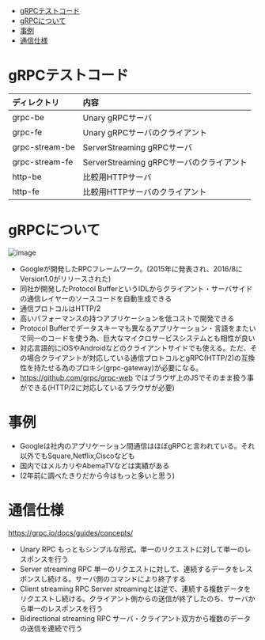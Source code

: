 - [gRPCテストコード](#grpc%e3%83%86%e3%82%b9%e3%83%88%e3%82%b3%e3%83%bc%e3%83%89)
- [gRPCについて](#grpc%e3%81%ab%e3%81%a4%e3%81%84%e3%81%a6)
- [事例](#%e4%ba%8b%e4%be%8b)
- [通信仕様](#%e9%80%9a%e4%bf%a1%e4%bb%95%e6%a7%98)

# gRPCテストコード

|ディレクトリ|内容|
|:--|:--|
|grpc-be|Unary gRPCサーバ|
|grpc-fe|Unary gRPCサーバのクライアント|
|grpc-stream-be|ServerStreaming gRPCサーバ|
|grpc-stream-fe|ServerStreaming gRPCサーバのクライアント|
|http-be|比較用HTTPサーバ|
|http-fe|比較用HTTPサーバのクライアント|

# gRPCについて

![image](https://user-images.githubusercontent.com/1765590/68037343-debded00-fd0a-11e9-9792-0924d9fe17d3.png)

- Googleが開発したRPCフレームワーク。(2015年に発表され、2016/8にVersion1.0がリリースされた)
- 同社が開発したProtocol BufferというIDLからクライアント・サーバサイドの通信レイヤーのソースコードを自動生成できる
- 通信プロトコルはHTTP/2
- 高いパフォーマンスの持つアプリケーションを低コストで開発できる
- Protocol Bufferでデータスキーマも異なるアプリケーション・言語をまたいで同一のコードを使う為、巨大なマイクロサービスシステムとも相性が良い
- 対応言語的にiOSやAndroidなどのクライアントサイドでも使える。ただ、その場合クライアントが対応している通信プロトコルとgRPC(HTTP/2)の互換性を持たせる為のプロキシ(grpc-gateway)が必要になる。
- https://github.com/grpc/grpc-web ではブラウザ上のJSでそのまま扱う事ができる(HTTP/2に対応しているブラウザが必要)

# 事例

- Googleは社内のアプリケーション間通信はほぼgRPCと言われている。それ以外でもSquare,Netflix,Ciscoなども
- 国内ではメルカリやAbemaTVなどは実績がある
- (2年前に調べたきりだから今はもっと多いと思う)

# 通信仕様

https://grpc.io/docs/guides/concepts/

- Unary RPC
もっともシンプルな形式。単一のリクエストに対して単一のレスポンスを行う
- Server streaming RPC
単一のリクエストに対して、連続するデータをレスポンスし続ける。サーバ側のコマンドにより終了する
- Client streaming RPC
Server streamingとは逆で、連続する複数データをリクエストし続ける。クライアント側からの送信が終了したのち、サーバから単一のレスポンスを行う
- Bidirectional streaming RPC
サーバ・クライアント双方から複数のデータの送信を連続で行う